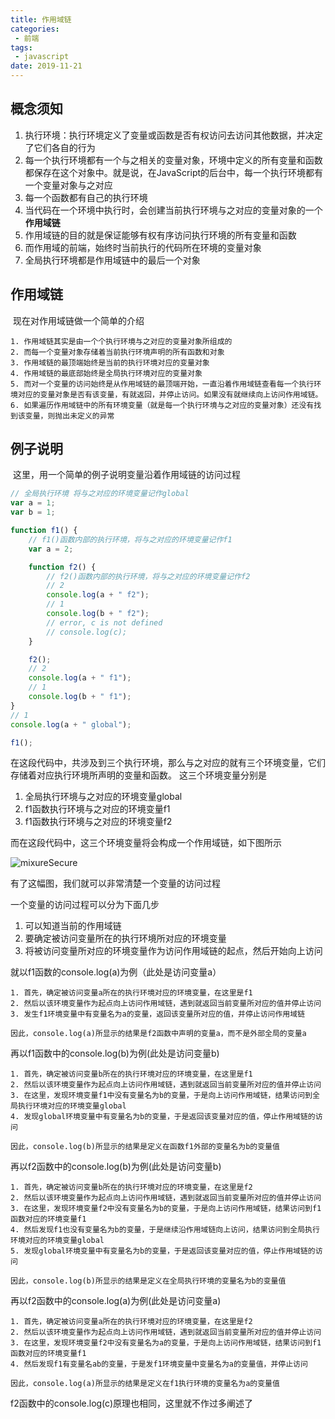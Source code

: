 ```yaml
---
title: 作用域链
categories:
 - 前端
tags:
 - javascript
date: 2019-11-21
---
```

## 概念须知

1. 执行环境：执行环境定义了变量或函数是否有权访问去访问其他数据，并决定了它们各自的行为
2. 每一个执行环境都有一个与之相关的变量对象，环境中定义的所有变量和函数都保存在这个对象中。就是说，在JavaScript的后台中，每一个执行环境都有一个变量对象与之对应
3. 每一个函数都有自己的执行环境
4. 当代码在一个环境中执行时，会创建当前执行环境与之对应的变量对象的一个**作用域链**
5. 作用域链的目的就是保证能够有权有序访问执行环境的所有变量和函数
6. 而作用域的前端，始终时当前执行的代码所在环境的变量对象
7. 全局执行环境都是作用域链中的最后一个对象

## 作用域链

​	现在对作用域链做一个简单的介绍

```
1. 作用域链其实是由一个个执行环境与之对应的变量对象所组成的
2. 而每一个变量对象存储着当前执行环境声明的所有函数和对象
3. 作用域链的最顶端始终是当前的执行环境对应的变量对象
4. 作用域链的最底部始终是全局执行环境对应的变量对象
5. 而对一个变量的访问始终是从作用域链的最顶端开始，一直沿着作用域链查看每一个执行环境对应的变量对象是否有该变量，有就返回，并停止访问。如果没有就继续向上访问作用域链。
6. 如果遍历作用域链中的所有环境变量（就是每一个执行环境与之对应的变量对象）还没有找到该变量，则抛出未定义的异常
```

## 例子说明

​	这里，用一个简单的例子说明变量沿着作用域链的访问过程

```js
// 全局执行环境 将与之对应的环境变量记作global 
var a = 1;
var b = 1;

function f1() {
    // f1()函数内部的执行环境，将与之对应的环境变量记作f1
    var a = 2;

    function f2() {
        // f2()函数内部的执行环境，将与之对应的环境变量记作f2
        // 2
        console.log(a + " f2");
        // 1
        console.log(b + " f2");
        // error, c is not defined
        // console.log(c);
    }

    f2();
    // 2
    console.log(a + " f1");
    // 1
    console.log(b + " f1");
}
// 1
console.log(a + " global");

f1();
```

​	在这段代码中，共涉及到三个执行环境，那么与之对应的就有三个环境变量，它们存储着对应执行环境所声明的变量和函数。
这三个环境变量分别是

1. 全局执行环境与之对应的环境变量global
2.  f1函数执行环境与之对应的环境变量f1
3.  f1函数执行环境与之对应的环境变量f2

而在这段代码中，这三个环境变量将会构成一个作用域链，如下图所示

<img :src="$withBase('/JavaScript/JavaScript 作用域链1.png')" alt="mixureSecure">

有了这幅图，我们就可以非常清楚一个变量的访问过程

一个变量的访问过程可以分为下面几步

1. 可以知道当前的作用域链
2. 要确定被访问变量所在的执行环境所对应的环境变量
3. 将被访问变量所对应的环境变量作为访问作用域链的起点，然后开始向上访问



就以f1函数的console.log(a)为例（此处是访问变量a）

```
1. 首先，确定被访问变量a所在的执行环境对应的环境变量，在这里是f1
2. 然后以该环境变量作为起点向上访问作用域链，遇到就返回当前变量所对应的值并停止访问
3. 发生f1环境变量中有变量名为a的变量，返回该变量所对应的值，并停止访问作用域链

因此，console.log(a)所显示的结果是f2函数中声明的变量a，而不是外部全局的变量a
```

再以f1函数中的console.log(b)为例(此处是访问变量b)

```
1. 首先，确定被访问变量b所在的执行环境对应的环境变量，在这里是f1
2. 然后以该环境变量作为起点向上访问作用域链，遇到就返回当前变量所对应的值并停止访问
3. 在这里，发现环境变量f1中没有变量名为b的变量，于是向上访问作用域链，结果访问到全局执行环境对应的环境变量global
4. 发现global环境变量中有变量名为b的变量，于是返回该变量对应的值，停止作用域链的访问

因此，console.log(b)所显示的结果是定义在函数f1外部的变量名为b的变量值
```

再以f2函数中的console.log(b)为例(此处是访问变量b)

```
1. 首先，确定被访问变量b所在的执行环境对应的环境变量，在这里是f2
2. 然后以该环境变量作为起点向上访问作用域链，遇到就返回当前变量所对应的值并停止访问
3. 在这里，发现环境变量f2中没有变量名为b的变量，于是向上访问作用域链，结果访问到f1函数对应的环境变量f1
4. 然后发现f1也没有变量名为b的变量，于是继续沿作用域链向上访问，结果访问到全局执行环境对应的环境变量global
5. 发现global环境变量中有变量名为b的变量，于是返回该变量对应的值，停止作用域链的访问

因此，console.log(b)所显示的结果是定义在全局执行环境的变量名为b的变量值
```

再以f2函数中的console.log(a)为例(此处是访问变量a)

```
1. 首先，确定被访问变量a所在的执行环境对应的环境变量，在这里是f2
2. 然后以该环境变量作为起点向上访问作用域链，遇到就返回当前变量所对应的值并停止访问
3. 在这里，发现环境变量f2中没有变量名为a的变量，于是向上访问作用域链，结果访问到f1函数对应的环境变量f1
4. 然后发现f1有变量名ab的变量，于是发f1环境变量中变量名为a的变量值，并停止访问

因此，console.log(a)所显示的结果是定义在f1执行环境的变量名为a的变量值
```

f2函数中的console.log(c)原理也相同，这里就不作过多阐述了


